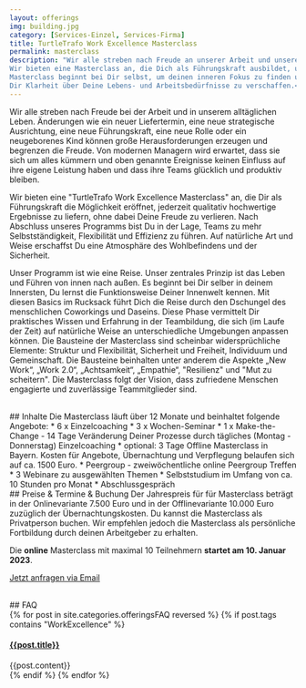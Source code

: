 ```yaml
---
layout: offerings
img: building.jpg
category: [Services-Einzel, Services-Firma]
title: TurtleTrafo Work Excellence Masterclass
permalink: masterclass
description: "Wir alle streben nach Freude an unserer Arbeit und unserem Leben.
Wir bieten eine Masterclass an, die Dich als Führungskraft ausbildet, um jederzeit qualitativ hochwertige Ergebnisse zu liefern, ohne Deine Freude zu verlieren. Die
Masterclass beginnt bei Dir selbst, um deinen inneren Fokus zu finden und
Dir Klarheit über Deine Lebens- und Arbeitsbedürfnisse zu verschaffen.<br><b>Nächster Start online am 10. Januar 2023</b>"
---
```


<!--
Work Freedom Business Masterclass
Work Excellence Masterclass
Connect to the Wisdom of High Performance Management / delivery
Open the Secret of High Performance Management
Human Being Management Masterclass
Pandamy Flexible Management Masterclass
Change / Transformation Stable Management Masterclass
Challenge Resiliency
-->

Wir alle streben nach Freude bei der Arbeit und in unserem alltäglichen Leben. Änderungen wie ein neuer Liefertermin, eine neue strategische Ausrichtung, eine neue Führungskraft, eine neue Rolle oder ein neugeborenes Kind können große Herausforderungen erzeugen und begrenzen die Freude. Von modernen Managern wird erwartet, dass sie sich um alles kümmern und oben genannte Ereignisse keinen Einfluss auf ihre eigene Leistung haben und dass ihre Teams glücklich und produktiv bleiben.

Wir bieten eine "TurtleTrafo Work Excellence Masterclass" an, die Dir als Führungskraft die Möglichkeit eröffnet, jederzeit qualitativ hochwertige Ergebnisse zu liefern, ohne dabei Deine Freude zu verlieren. Nach Abschluss unseres Programms bist Du in der Lage, Teams zu mehr Selbstständigkeit, Flexibilität und Effizienz zu führen. Auf natürliche Art und Weise erschaffst Du eine Atmosphäre des Wohlbefindens und der Sicherheit.

Unser Programm ist wie eine Reise. Unser zentrales Prinzip ist das Leben und Führen von innen nach außen. Es beginnt bei Dir selber in deinem Innersten, Du lernst die Funktionsweise Deiner Innenwelt kennen. Mit diesen Basics im Rucksack führt Dich die Reise durch den Dschungel des menschlichen Coworkings und Daseins. Diese Phase vermittelt Dir praktisches Wissen und Erfahrung in der Teambildung, die sich (im Laufe der Zeit) auf natürliche Weise an unterschiedliche Umgebungen anpassen können. Die Bausteine der Masterclass sind scheinbar widersprüchliche Elemente: Struktur und Flexibilität, Sicherheit und Freiheit, Individuum und Gemeinschaft. Die Bausteine beinhalten unter anderem die Aspekte „New Work“, „Work 2.0“, „Achtsamkeit“, „Empathie“, "Resilienz" und "Mut zu scheitern". Die Masterclass folgt der Vision, dass zufriedene Menschen engagierte und zuverlässige Teammitglieder sind.


<br>
## Inhalte
Die Masterclass läuft über 12 Monate und beinhaltet folgende Angebote:
* 6 x Einzelcoaching
* 3 x Wochen-Seminar
* 1 x Make-the-Change - 14 Tage Veränderung Deiner Prozesse durch tägliches (Montag - Donnerstag) Einzelcoaching
* optional: 3 Tage Offline Masterclass in Bayern. Kosten für Angebote, Übernachtung und Verpflegung belaufen sich auf ca. 1500 Euro.
* Peergroup - zweiwöchentliche online Peergroup Treffen
* 3 Webinare zu ausgewählten Themen
* Selbststudium im Umfang von ca. 10 Stunden pro Monat
* Abschlussgespräch


<br>
## Preise & Termine & Buchung
Der Jahrespreis für für Masterclass beträgt in der Onlinevariante 7.500 Euro und in der Offlinevariante 10.000 Euro zuzüglich der Übernachtungskosten. Du kannst die Masterclass als Privatperson buchen. Wir empfehlen jedoch die Masterclass als persönliche Fortbildung durch deinen Arbeitgeber zu erhalten.

Die **online** Masterclass mit maximal 10 Teilnehmern **startet am 10. Januar 2023**.

<a href="mailto:{{ site.email }}?subject=Anfrage Masterclass" target="_blank" class="btn btn-primary">Jetzt anfragen via Email</a>

<!--
<br>
<div class="panel panel-info">
  <div class="panel-heading">
    <h3 class="panel-title">Eröffnungs-Masterclass</h3>
  </div>
  <div class="panel-body">
    Die <b>Eröffnungs-Masterclass</b> startet am <b>15. Februar 2022</b> im familiären Rahmen von maximal 5 Teilnehmern. Teilnahme nur auf persönliche Einladung, persönliche Empfehlung oder einer individuellen Bewerbungsemail. Für Privatpersonen geben wir eine 50% Ermäßigung auf den Preis der Eröffnungs-Masterclass.
  </div>
</div>
-->


<br>
## FAQ
<div class="panel-group" id="accordion" role="tablist" aria-multiselectable="true">
  <div class="panel panel-default">
  {% for post in site.categories.offeringsFAQ reversed %}
    {% if post.tags contains "WorkExcellence" %}
    <div class="panel-heading" role="tab" id="{{post.anker}}Head">
      <h4 class="panel-title">
        <a rclass="collapsed" ole="button" data-toggle="collapse" data-parent="#accordion" href="#{{post.anker}}Role" aria-expanded="false" aria-controls="{{post.anker}}">
          {{post.title}}
        </a>
      </h4>
    </div>
    <div id="{{post.anker}}Role" class="panel-collapse collapse" role="tabpanel" aria-labelledby="{{post.anker}}Head">
      <div class="panel-body">
        {{post.content}}
      </div>
    </div>
    {% endif %}
  {% endfor %}
  </div>
</div>
